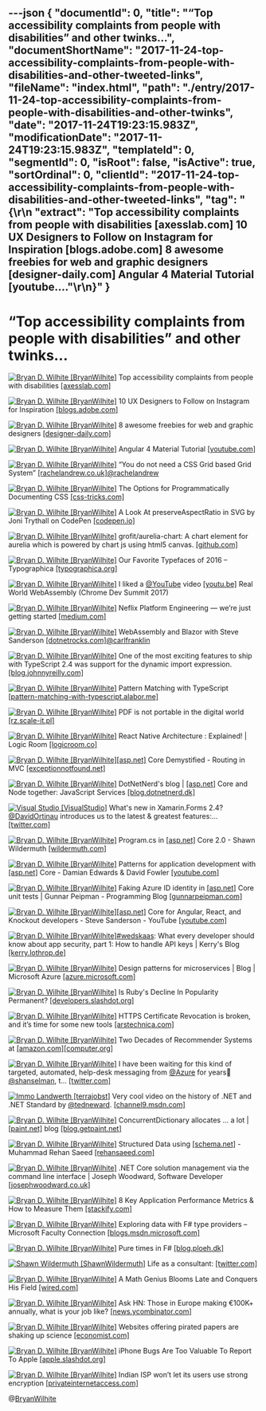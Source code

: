 ---json
{
  "documentId": 0,
  "title": "“Top accessibility complaints from people with disabilities” and other twinks…",
  "documentShortName": "2017-11-24-top-accessibility-complaints-from-people-with-disabilities-and-other-tweeted-links",
  "fileName": "index.html",
  "path": "./entry/2017-11-24-top-accessibility-complaints-from-people-with-disabilities-and-other-twinks",
  "date": "2017-11-24T19:23:15.983Z",
  "modificationDate": "2017-11-24T19:23:15.983Z",
  "templateId": 0,
  "segmentId": 0,
  "isRoot": false,
  "isActive": true,
  "sortOrdinal": 0,
  "clientId": "2017-11-24-top-accessibility-complaints-from-people-with-disabilities-and-other-tweeted-links",
  "tag": "{\r\n  \"extract\": \"Top accessibility complaints from people with disabilities [axesslab.com] 10 UX Designers to Follow on Instagram for Inspiration [blogs.adobe.com] 8 awesome freebies for web and graphic designers [designer-daily.com] Angular 4 Material Tutorial [youtube....\"\r\n}"
}
---

# “Top accessibility complaints from people with disabilities” and other twinks…

[<img alt="Bryan D. Wilhite [BryanWilhite]" src="https://songhay.blob.core.windows.net/shared-social-twitter/BryanWilhite.jpeg">](http://t.co/UNdqV0Z1zz "Bryan D. Wilhite [BryanWilhite]") Top accessibility complaints from people with disabilities [[axesslab.com]](https://axesslab.com/accessibility-according-to-pwd/)

[<img alt="Bryan D. Wilhite [BryanWilhite]" src="https://songhay.blob.core.windows.net/shared-social-twitter/BryanWilhite.jpeg">](http://t.co/UNdqV0Z1zz "Bryan D. Wilhite [BryanWilhite]") 10 UX Designers to Follow on Instagram for Inspiration [[blogs.adobe.com]](https://blogs.adobe.com/creativecloud/10-ux-designers-to-follow-on-instagram-for-inspiration/)

[<img alt="Bryan D. Wilhite [BryanWilhite]" src="https://songhay.blob.core.windows.net/shared-social-twitter/BryanWilhite.jpeg">](http://t.co/UNdqV0Z1zz "Bryan D. Wilhite [BryanWilhite]") 8 awesome freebies for web and graphic designers [[designer-daily.com]](http://www.designer-daily.com/awesome-freebies-for-web-and-graphic-designers-58266)

[<img alt="Bryan D. Wilhite [BryanWilhite]" src="https://songhay.blob.core.windows.net/shared-social-twitter/BryanWilhite.jpeg">](http://t.co/UNdqV0Z1zz "Bryan D. Wilhite [BryanWilhite]") Angular 4 Material Tutorial [[youtube.com]](https://www.youtube.com/watch?v=UnKsoCeTdEI)

[<img alt="Bryan D. Wilhite [BryanWilhite]" src="https://songhay.blob.core.windows.net/shared-social-twitter/BryanWilhite.jpeg">](http://t.co/UNdqV0Z1zz "Bryan D. Wilhite [BryanWilhite]") “You do not need a CSS Grid based Grid System” [[rachelandrew.co.uk]](https://rachelandrew.co.uk/archives/2017/07/01/you-do-not-need-a-css-grid-based-grid-system/)[@rachelandrew](http://twitter.com/rachelandrew)

[<img alt="Bryan D. Wilhite [BryanWilhite]" src="https://songhay.blob.core.windows.net/shared-social-twitter/BryanWilhite.jpeg">](http://t.co/UNdqV0Z1zz "Bryan D. Wilhite [BryanWilhite]") The Options for Programmatically Documenting CSS [[css-tricks.com]](https://css-tricks.com/options-programmatically-documenting-css/)

[<img alt="Bryan D. Wilhite [BryanWilhite]" src="https://songhay.blob.core.windows.net/shared-social-twitter/BryanWilhite.jpeg">](http://t.co/UNdqV0Z1zz "Bryan D. Wilhite [BryanWilhite]") A Look At preserveAspectRatio in SVG by Joni Trythall on CodePen [[codepen.io]](https://codepen.io/jonitrythall/post/preserveaspectratio-in-svg)

[<img alt="Bryan D. Wilhite [BryanWilhite]" src="https://songhay.blob.core.windows.net/shared-social-twitter/BryanWilhite.jpeg">](http://t.co/UNdqV0Z1zz "Bryan D. Wilhite [BryanWilhite]") grofit/aurelia-chart: A chart element for aurelia which is powered by chart js using html5 canvas. [[github.com]](https://github.com/grofit/aurelia-chart)

[<img alt="Bryan D. Wilhite [BryanWilhite]" src="https://songhay.blob.core.windows.net/shared-social-twitter/BryanWilhite.jpeg">](http://t.co/UNdqV0Z1zz "Bryan D. Wilhite [BryanWilhite]") Our Favorite Typefaces of 2016 – Typographica [[typographica.org]](http://typographica.org/features/our-favorite-typefaces-of-2016/)

[<img alt="Bryan D. Wilhite [BryanWilhite]" src="https://songhay.blob.core.windows.net/shared-social-twitter/BryanWilhite.jpeg">](http://t.co/UNdqV0Z1zz "Bryan D. Wilhite [BryanWilhite]") I liked a [@YouTube](http://twitter.com/YouTube) video [[youtu.be]](http://youtu.be/PpuAqLCraAQ?a) Real World WebAssembly (Chrome Dev Summit 2017)

[<img alt="Bryan D. Wilhite [BryanWilhite]" src="https://songhay.blob.core.windows.net/shared-social-twitter/BryanWilhite.jpeg">](http://t.co/UNdqV0Z1zz "Bryan D. Wilhite [BryanWilhite]") Neflix Platform Engineering — we’re just getting started [[medium.com]](https://medium.com/netflix-techblog/neflix-platform-engineering-were-just-getting-started-267f65c4d1a7?source=rss----2615bd06b42e---4)

[<img alt="Bryan D. Wilhite [BryanWilhite]" src="https://songhay.blob.core.windows.net/shared-social-twitter/BryanWilhite.jpeg">](http://t.co/UNdqV0Z1zz "Bryan D. Wilhite [BryanWilhite]") WebAssembly and Blazor with Steve Sanderson [[dotnetrocks.com]](http://www.dotnetrocks.com/default.aspx?ShowNum=1455)[@carlfranklin](http://twitter.com/carlfranklin)

[<img alt="Bryan D. Wilhite [BryanWilhite]" src="https://songhay.blob.core.windows.net/shared-social-twitter/BryanWilhite.jpeg">](http://t.co/UNdqV0Z1zz "Bryan D. Wilhite [BryanWilhite]") One of the most exciting features to ship with TypeScript 2.4 was support for the dynamic import expression. [[blog.johnnyreilly.com]](https://blog.johnnyreilly.com/2017/07/dynamic-import-ive-been-await-ing-you.html)

[<img alt="Bryan D. Wilhite [BryanWilhite]" src="https://songhay.blob.core.windows.net/shared-social-twitter/BryanWilhite.jpeg">](http://t.co/UNdqV0Z1zz "Bryan D. Wilhite [BryanWilhite]") Pattern Matching with TypeScript [[pattern-matching-with-typescript.alabor.me]](https://pattern-matching-with-typescript.alabor.me/)

[<img alt="Bryan D. Wilhite [BryanWilhite]" src="https://songhay.blob.core.windows.net/shared-social-twitter/BryanWilhite.jpeg">](http://t.co/UNdqV0Z1zz "Bryan D. Wilhite [BryanWilhite]") PDF is not portable in the digital world [[rz.scale-it.pl]](http://rz.scale-it.pl/2017/07/05/stop_publishing_pdf.html)

[<img alt="Bryan D. Wilhite [BryanWilhite]" src="https://songhay.blob.core.windows.net/shared-social-twitter/BryanWilhite.jpeg">](http://t.co/UNdqV0Z1zz "Bryan D. Wilhite [BryanWilhite]") React Native Architecture : Explained! | Logic Room [[logicroom.co]](https://www.logicroom.co/react-native-architecture-explained/)

[<img alt="Bryan D. Wilhite [BryanWilhite]" src="https://songhay.blob.core.windows.net/shared-social-twitter/BryanWilhite.jpeg">](http://t.co/UNdqV0Z1zz "Bryan D. Wilhite [BryanWilhite]")[[asp.net]](http://ASP.NET) Core Demystified - Routing in MVC [[exceptionnotfound.net]](https://www.exceptionnotfound.net/asp-net-core-demystified-routing-in-mvc/)

[<img alt="Bryan D. Wilhite [BryanWilhite]" src="https://songhay.blob.core.windows.net/shared-social-twitter/BryanWilhite.jpeg">](http://t.co/UNdqV0Z1zz "Bryan D. Wilhite [BryanWilhite]") DotNetNerd's blog | [[asp.net]](http://ASP.NET) Core and Node together: JavaScript Services [[blog.dotnetnerd.dk]](http://blog.dotnetnerd.dk/post/2017/01/06/ASpNET-Core-and-Node-together-JavaScript-Services.aspx)

[<img alt="Visual Studio [VisualStudio]" src="https://songhay.blob.core.windows.net/shared-social-twitter/VisualStudio.jpg">](http://t.co/OqnL9IGcUY "Visual Studio [VisualStudio]") What's new in Xamarin.Forms 2.4? [@DavidOrtinau](http://twitter.com/DavidOrtinau) introduces us to the latest & greatest features:… [[twitter.com]](https://twitter.com/i/web/status/924028688945025024)

[<img alt="Bryan D. Wilhite [BryanWilhite]" src="https://songhay.blob.core.windows.net/shared-social-twitter/BryanWilhite.jpeg">](http://t.co/UNdqV0Z1zz "Bryan D. Wilhite [BryanWilhite]") Program.cs in [[asp.net]](http://ASP.NET) Core 2.0 - Shawn Wildermuth [[wildermuth.com]](https://wildermuth.com/2017/07/06/Program-cs-in-ASP-NET-Core-2-0)

[<img alt="Bryan D. Wilhite [BryanWilhite]" src="https://songhay.blob.core.windows.net/shared-social-twitter/BryanWilhite.jpeg">](http://t.co/UNdqV0Z1zz "Bryan D. Wilhite [BryanWilhite]") Patterns for application development with [[asp.net]](http://ASP.NET) Core - Damian Edwards & David Fowler [[youtube.com]](https://www.youtube.com/watch?v=x-C-CNBVTaY)

[<img alt="Bryan D. Wilhite [BryanWilhite]" src="https://songhay.blob.core.windows.net/shared-social-twitter/BryanWilhite.jpeg">](http://t.co/UNdqV0Z1zz "Bryan D. Wilhite [BryanWilhite]") Faking Azure ID identity in [[asp.net]](http://ASP.NET) Core unit tests | Gunnar Peipman - Programming Blog [[gunnarpeipman.com]](http://gunnarpeipman.com/2017/07/aspnet-core-azure-ad-unit-test/)

[<img alt="Bryan D. Wilhite [BryanWilhite]" src="https://songhay.blob.core.windows.net/shared-social-twitter/BryanWilhite.jpeg">](http://t.co/UNdqV0Z1zz "Bryan D. Wilhite [BryanWilhite]")[[asp.net]](http://ASP.NET) Core for Angular, React, and Knockout developers - Steve Sanderson - YouTube [[youtube.com]](https://www.youtube.com/watch?v=9sxfV67zCDE)

[<img alt="Bryan D. Wilhite [BryanWilhite]" src="https://songhay.blob.core.windows.net/shared-social-twitter/BryanWilhite.jpeg">](http://t.co/UNdqV0Z1zz "Bryan D. Wilhite [BryanWilhite]")[#wedskaas](http://twitter.com/search?q=%23wedskaas): What every developer should know about app security, part 1: How to handle API keys | Kerry's Blog [[kerry.lothrop.de]](http://kerry.lothrop.de/wedskaas1/)

[<img alt="Bryan D. Wilhite [BryanWilhite]" src="https://songhay.blob.core.windows.net/shared-social-twitter/BryanWilhite.jpeg">](http://t.co/UNdqV0Z1zz "Bryan D. Wilhite [BryanWilhite]") Design patterns for microservices | Blog | Microsoft Azure [[azure.microsoft.com]](https://azure.microsoft.com/en-us/blog/design-patterns-for-microservices/)

[<img alt="Bryan D. Wilhite [BryanWilhite]" src="https://songhay.blob.core.windows.net/shared-social-twitter/BryanWilhite.jpeg">](http://t.co/UNdqV0Z1zz "Bryan D. Wilhite [BryanWilhite]") Is Ruby's Decline In Popularity Permanent? [[developers.slashdot.org]](https://developers.slashdot.org/story/17/07/01/1840213/is-rubys-decline-in-popularity-permanent?utm_source=feedly1.0mainlinkanon&utm_medium=feed)

[<img alt="Bryan D. Wilhite [BryanWilhite]" src="https://songhay.blob.core.windows.net/shared-social-twitter/BryanWilhite.jpeg">](http://t.co/UNdqV0Z1zz "Bryan D. Wilhite [BryanWilhite]") HTTPS Certificate Revocation is broken, and it’s time for some new tools [[arstechnica.com]](https://arstechnica.com/security/2017/07/https-certificate-revocation-is-broken-and-its-time-for-some-new-tools/)

[<img alt="Bryan D. Wilhite [BryanWilhite]" src="https://songhay.blob.core.windows.net/shared-social-twitter/BryanWilhite.jpeg">](http://t.co/UNdqV0Z1zz "Bryan D. Wilhite [BryanWilhite]") Two Decades of Recommender Systems at [[amazon.com]](http://Amazon.com)[[computer.org]](https://www.computer.org/csdl/mags/ic/2017/03/mic2017030012.html)

[<img alt="Bryan D. Wilhite [BryanWilhite]" src="https://songhay.blob.core.windows.net/shared-social-twitter/BryanWilhite.jpeg">](http://t.co/UNdqV0Z1zz "Bryan D. Wilhite [BryanWilhite]") I have been waiting for this kind of targeted, automated, help-desk messaging from [@Azure](http://twitter.com/Azure) for years🤠 [@shanselman](http://twitter.com/shanselman), t… [[twitter.com]](https://twitter.com/i/web/status/924029147071909888)

[<img alt="Immo Landwerth [terrajobst]" src="https://songhay.blob.core.windows.net/shared-social-twitter/terrajobst.jpg">](https://t.co/pfw9pKc4sL "Immo Landwerth [terrajobst]") Very cool video on the history of .NET and .NET Standard by [@tedneward](http://twitter.com/tedneward). [[channel9.msdn.com]](https://channel9.msdn.com/events/Connect/2017/E116)

[<img alt="Bryan D. Wilhite [BryanWilhite]" src="https://songhay.blob.core.windows.net/shared-social-twitter/BryanWilhite.jpeg">](http://t.co/UNdqV0Z1zz "Bryan D. Wilhite [BryanWilhite]") ConcurrentDictionary allocates … a lot | [[paint.net]](http://paint.net) blog [[blog.getpaint.net]](https://blog.getpaint.net/2017/06/30/concurrentdictionary-allocates-a-lot/)

[<img alt="Bryan D. Wilhite [BryanWilhite]" src="https://songhay.blob.core.windows.net/shared-social-twitter/BryanWilhite.jpeg">](http://t.co/UNdqV0Z1zz "Bryan D. Wilhite [BryanWilhite]") Structured Data using [[schema.net]](http://Schema.NET) - Muhammad Rehan Saeed [[rehansaeed.com]](https://rehansaeed.com/structured-data-using-schema-net/)

[<img alt="Bryan D. Wilhite [BryanWilhite]" src="https://songhay.blob.core.windows.net/shared-social-twitter/BryanWilhite.jpeg">](http://t.co/UNdqV0Z1zz "Bryan D. Wilhite [BryanWilhite]") .NET Core solution management via the command line interface | Joseph Woodward, Software Developer [[josephwoodward.co.uk]](http://josephwoodward.co.uk/2017/07/dotnet-core-solution-management-via-command-line-interface)

[<img alt="Bryan D. Wilhite [BryanWilhite]" src="https://songhay.blob.core.windows.net/shared-social-twitter/BryanWilhite.jpeg">](http://t.co/UNdqV0Z1zz "Bryan D. Wilhite [BryanWilhite]") 8 Key Application Performance Metrics & How to Measure Them [[stackify.com]](https://stackify.com/application-performance-metrics/)

[<img alt="Bryan D. Wilhite [BryanWilhite]" src="https://songhay.blob.core.windows.net/shared-social-twitter/BryanWilhite.jpeg">](http://t.co/UNdqV0Z1zz "Bryan D. Wilhite [BryanWilhite]") Exploring data with F# type providers – Microsoft Faculty Connection [[blogs.msdn.microsoft.com]](https://blogs.msdn.microsoft.com/uk_faculty_connection/2017/07/04/exploring-data-with-f-type-providers/)

[<img alt="Bryan D. Wilhite [BryanWilhite]" src="https://songhay.blob.core.windows.net/shared-social-twitter/BryanWilhite.jpeg">](http://t.co/UNdqV0Z1zz "Bryan D. Wilhite [BryanWilhite]") Pure times in F# [[blog.ploeh.dk]](http://blog.ploeh.dk/2017/07/04/pure-times-in-f/)

[<img alt="Shawn Wildermuth [ShawnWildermuth]" src="https://songhay.blob.core.windows.net/shared-social-twitter/ShawnWildermuth.jpg">](http://t.co/afPzPB8x56 "Shawn Wildermuth [ShawnWildermuth]") Life as a consultant: [[twitter.com]](https://twitter.com/ShawnWildermuth/status/923329208847347714/photo/1)

[<img alt="Bryan D. Wilhite [BryanWilhite]" src="https://songhay.blob.core.windows.net/shared-social-twitter/BryanWilhite.jpeg">](http://t.co/UNdqV0Z1zz "Bryan D. Wilhite [BryanWilhite]") A Math Genius Blooms Late and Conquers His Field [[wired.com]](https://www.wired.com/story/a-math-genius-blooms-late-and-conquers-his-field/)

[<img alt="Bryan D. Wilhite [BryanWilhite]" src="https://songhay.blob.core.windows.net/shared-social-twitter/BryanWilhite.jpeg">](http://t.co/UNdqV0Z1zz "Bryan D. Wilhite [BryanWilhite]") Ask HN: Those in Europe making €100K+ annually, what is your job like? [[news.ycombinator.com]](https://news.ycombinator.com/item?id=14698712)

[<img alt="Bryan D. Wilhite [BryanWilhite]" src="https://songhay.blob.core.windows.net/shared-social-twitter/BryanWilhite.jpeg">](http://t.co/UNdqV0Z1zz "Bryan D. Wilhite [BryanWilhite]") Websites offering pirated papers are shaking up science [[economist.com]](https://www.economist.com/news/science-and-technology/21724381-musicians-and-moviemakers-are-not-only-ones-suffer-internet)

[<img alt="Bryan D. Wilhite [BryanWilhite]" src="https://songhay.blob.core.windows.net/shared-social-twitter/BryanWilhite.jpeg">](http://t.co/UNdqV0Z1zz "Bryan D. Wilhite [BryanWilhite]") iPhone Bugs Are Too Valuable To Report To Apple [[apple.slashdot.org]](https://apple.slashdot.org/story/17/07/06/1551210/iphone-bugs-are-too-valuable-to-report-to-apple?utm_source=feedly1.0mainlinkanon&utm_medium=feed)

[<img alt="Bryan D. Wilhite [BryanWilhite]" src="https://songhay.blob.core.windows.net/shared-social-twitter/BryanWilhite.jpeg">](http://t.co/UNdqV0Z1zz "Bryan D. Wilhite [BryanWilhite]") Indian ISP won’t let its users use strong encryption [[privateinternetaccess.com]](https://www.privateinternetaccess.com/blog/2017/07/indian-isp-wont-let-users-use-128-bit-256-bit-encryption/)

@[BryanWilhite](https://twitter.com/BryanWilhite)
